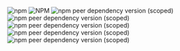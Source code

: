 <!--
 * @LastEditors: John
 * @Date: 2021-11-04 11:32:15
 * @LastEditTime: 2021-11-04 11:37:17
 * @Author: John
-->

![npm](https://img.shields.io/npm/v/@worth-cloud-fe/wc-taro-ui-kit?style=flat-square)
![NPM](https://img.shields.io/npm/l/@worth-cloud-fe/wc-taro-ui-kit?style=flat-square)
![npm peer dependency version (scoped)](https://img.shields.io/npm/dependency-version/@worth-cloud-fe/wc-taro-ui-kit/peer/react?style=flat-square)
![npm peer dependency version (scoped)](https://img.shields.io/npm/dependency-version/@worth-cloud-fe/wc-taro-ui-kit/peer/react-dom?style=flat-square)
![npm peer dependency version (scoped)](https://img.shields.io/npm/dependency-version/@worth-cloud-fe/wc-taro-ui-kit/peer/@tarojs/react?style=flat-square)
![npm peer dependency version (scoped)](https://img.shields.io/npm/dependency-version/@worth-cloud-fe/wc-taro-ui-kit/peer/@tarojs/components?style=flat-square)
![npm peer dependency version (scoped)](https://img.shields.io/npm/dependency-version/@worth-cloud-fe/wc-taro-ui-kit/peer/@tarojs/taro?style=flat-square)
